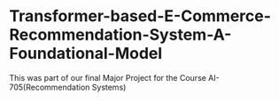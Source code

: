 # Transformer-based-E-Commerce-Recommendation-System-A-Foundational-Model
This was part of our final Major Project for the Course AI-705(Recommendation Systems)
